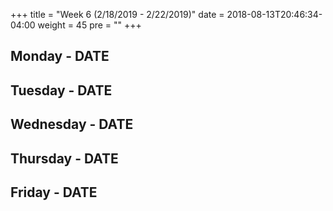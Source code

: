 +++
title = "Week 6 (2/18/2019 - 2/22/2019)"
date = 2018-08-13T20:46:34-04:00
weight = 45
pre = "<b></b>"
+++

## Monday - DATE

## Tuesday - DATE

## Wednesday - DATE

## Thursday - DATE

## Friday - DATE